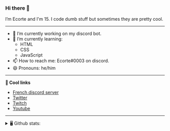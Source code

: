 ### Hi there 👋
I’m Ecorte and I'm 15.
I code dumb stuff but sometimes they are pretty cool.

-------

- 🔭 I’m currently working on my discord bot.
- 🌱 I’m currently learning:
     - HTML
     - CSS
     - JavaScript
- 📫 How to reach me: Ecorte#0003 on discord.
- 😄 Pronouns: he/him

-------

**🔗 Cool links**

- [French discord server](https://discord.gg/8bpy2PC)
- [Twitter](https://twitter.com/Ecorteyt)
- [Twitch](https://www.twitch.tv/ecorte)
- [Youtube](https://www.youtube.com/channel/UCOLeHMtMSE4w6jpFGh1AAdA)

-------
<details>
<summary> 🖥️ Github stats: </summary>
<br>
     
<!--START_SECTION:waka-->
**🐱 My Github Data** 

> 🏆 337 Contributions in the Year 2021
 > 
> 📦 369 Bytes Used in Github's Storage 
 > 
> 🚫 Not Opted to Hire
 > 
> 📜 4 Public Repositories 
 > 
> 🔑 3 Private Repositories  
 > 
**I'm an Early 🐤** 

```text
🌞 Morning    65 commits     ███████░░░░░░░░░░░░░░░░░░   30.09% 
🌆 Daytime    70 commits     ████████░░░░░░░░░░░░░░░░░   32.41% 
🌃 Evening    79 commits     █████████░░░░░░░░░░░░░░░░   36.57% 
🌙 Night      2 commits      ░░░░░░░░░░░░░░░░░░░░░░░░░   0.93%

```
📅 **I'm Most Productive on Saturday** 

```text
Monday       34 commits     ████░░░░░░░░░░░░░░░░░░░░░   15.74% 
Tuesday      18 commits     ██░░░░░░░░░░░░░░░░░░░░░░░   8.33% 
Wednesday    33 commits     ███░░░░░░░░░░░░░░░░░░░░░░   15.28% 
Thursday     29 commits     ███░░░░░░░░░░░░░░░░░░░░░░   13.43% 
Friday       26 commits     ███░░░░░░░░░░░░░░░░░░░░░░   12.04% 
Saturday     51 commits     ██████░░░░░░░░░░░░░░░░░░░   23.61% 
Sunday       25 commits     ███░░░░░░░░░░░░░░░░░░░░░░   11.57%

```


📊 **This Week I Spent My Time On** 

```text
⌚︎ Time Zone: America/Toronto

💬 Programming Languages: 
TypeScript               2 hrs 58 mins       █████████████░░░░░░░░░░░░   53.04% 
JavaScript               1 hr 3 mins         ████░░░░░░░░░░░░░░░░░░░░░   18.89% 
HTML                     27 mins             ██░░░░░░░░░░░░░░░░░░░░░░░   8.19% 
CSS                      23 mins             █░░░░░░░░░░░░░░░░░░░░░░░░   6.87% 
JSON                     15 mins             █░░░░░░░░░░░░░░░░░░░░░░░░   4.54%

🔥 Editors: 
VS Code                  5 hrs 27 mins       ████████████████████████░   97.5% 
Atom                     8 mins              ░░░░░░░░░░░░░░░░░░░░░░░░░   2.5%

🐱‍💻 Projects: 
back-end                 3 hrs 33 mins       ███████████████░░░░░░░░░░   63.43% 
volarium                 1 hr 26 mins        ██████░░░░░░░░░░░░░░░░░░░   25.87% 
test                     23 mins             █░░░░░░░░░░░░░░░░░░░░░░░░   7.09% 
discordslash             8 mins              ░░░░░░░░░░░░░░░░░░░░░░░░░   2.41% 
Unknown Project          4 mins              ░░░░░░░░░░░░░░░░░░░░░░░░░   1.2%

💻 Operating System: 
Windows                  5 hrs 36 mins       █████████████████████████   100.0%

```

**I Mostly Code in JavaScript** 

```text
JavaScript               3 repos             ████████████░░░░░░░░░░░░░   50.0% 
Java                     1 repo              ████░░░░░░░░░░░░░░░░░░░░░   16.67% 
Python                   1 repo              ████░░░░░░░░░░░░░░░░░░░░░   16.67% 
HTML                     1 repo              ████░░░░░░░░░░░░░░░░░░░░░   16.67%

```


**Timeline**

![Chart not found](https://raw.githubusercontent.com/Ecorte/Ecorte/main/charts/bar_graph.png) 


<!--END_SECTION:waka-->

![Github stats](https://github-readme-stats.vercel.app/api?username=Ecorte&theme=dark&count_private=true)

</details>
